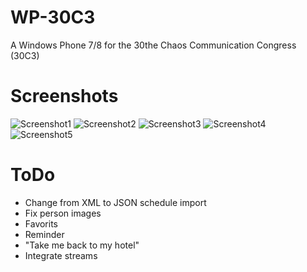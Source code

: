 WP-30C3
=======
A Windows Phone 7/8 for the 30the Chaos Communication Congress (30C3)

Screenshots
=======
![Screenshot1](https://raw.github.com/baurmatt/WP-30C3/master/screenshots/Screenshot_01.png)
![Screenshot2](https://raw.github.com/baurmatt/WP-30C3/master/screenshots/Screenshot_02.png)
![Screenshot3](https://raw.github.com/baurmatt/WP-30C3/master/screenshots/Screenshot_03.png)
![Screenshot4](https://raw.github.com/baurmatt/WP-30C3/master/screenshots/Screenshot_04.png)
![Screenshot5](https://raw.github.com/baurmatt/WP-30C3/master/screenshots/Screenshot_05.png)

ToDo
=======
*   Change from XML to JSON schedule import
*   Fix person images
*   Favorits
*   Reminder
*   "Take me back to my hotel"
*   Integrate streams
